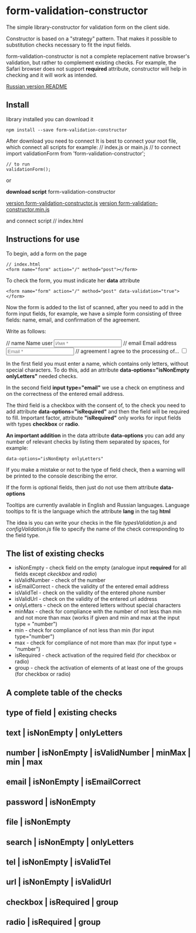 # form-validation-constructor

The simple library-constructor for validation form on the client side.

Constructor is based on a "strategy" pattern. That makes it possible to
substitution checks necessary to fit the input fields.

form-validation-constructor is not a complete replacement native browser's validation, but rather to complement
existing checks. For example, the Safari browser does not support **required** attribute, constructor 
will help in checking and it will work as intended.

[Russian version README](https://github.com/alexeyvax/form-validation-constructor/blob/master/README_RU.md)

## Install

library installed you can download it

	npm install --save form-validation-constructor

After download you need to connect
It is best to connect your root file, which connect all scripts
for example:
	// index.js or main.js
	// to connect
	import validationForm from 'form-validation-constructor';
	
	// to run
	validationForm();

or 

**download script** form-validation-constructor

[version form-validation-constructor.js](https://github.com/alexeyvax/form-validation-constructor/blob/master/public/form-validation-constructor.js)
[version form-validation-constructor.min.js](https://github.com/alexeyvax/form-validation-constructor/blob/master/public/form-validation-constructor.min.js)

and connect script
	// index.html
	<script src="your-way/form-validation-constructor.min.js"></script>

## Instructions for use

To begin, add a form on the page

	// index.html
	<form name="form" action="/" method="post"></form>

To check the form, you must indicate her **data** attribute

	<form name="form" action="/" method="post" data-validation="true"></form>
	
Now the form is added to the list of scanned, after you need to add in the form input fields, for example, 
we have a simple form consisting of three fields: name, email, and confirmation of the agreement.

Write as follows:
	<form name="form" action="/" method="post" data-validation="true">
		// name
		<label for="name">Name user</label>
		<input type="text" name="name" id="name" data-options="isNonEmpty onlyLetters" placeholder="Имя *" />
		// email
		<label for="email">Email address</label>
		<input type="email" name="email" id="email" data-options="isNonEmpty isEmailCorrect" placeholder="Email *" />
		// agreement
		<label for="agreement">I agree to the processing of...</label>
		<input type="checkbox" name="agreement" id="agreement" data-options="isRequired" />
	</form>

In the first field you must enter a name, which contains only letters, without special characters. 
To do this, add an attribute **data-options="isNonEmpty onlyLetters"** needed checks.

In the second field **input type="email"** we use a check on emptiness and on the correctness of the entered email address.

The third field is a checkbox with the consent of, to the check you need to add attribute 
**data-options="isRequired"** and then the field will be required to fill. Important factor, attribute **"isRequired"** 
only works for input fields with types **checkbox** or **radio**.

**An important addition** in the data attribute **data-options** you can add any number of relevant
checks by listing them separated by spaces, for example:

	data-options="isNonEmpty onlyLetters"

If you make a mistake or not to the type of field check, then a warning will be printed to the console
describing the error.

If the form is optional fields, then just do not use them attribute **data-options**

Tooltips are currently available in English and Russian languages. Language tooltips to fit is the language which 
the attribute **lang** in the tag **html**
	<html lang="en">

The idea is you can write your checks in the file *typesValidation.js* 
and *configValidation.js* file to specify the name of the check corresponding to the field type.

## The list of existing checks

* isNonEmpty - check field on the empty (analogue input **required** for all fields except *ckeckbox* and *radio*)
* isValidNumber - check of the number
* isEmailCorrect - check the validity of the entered email address
* isValidTel - check on the validity of the entered phone number
* isValidUrl - check on the validity of the entered url address
* onlyLetters - check on the entered letters without special characters
* minMax - check for compliance with the number of not less than min and not more than max (works if given
			and min and max at the input type = "number")
* min - check for compliance of not less than min (for input type="number")
* max - check for compliance of not more than max (for input type = "number")
* isRequired - check activation of the required field (for checkbox or radio)
* group - check the activation of elements of at least one of the groups (for checkbox or radio)

## A complete table of the checks

 **type of field** | **existing checks** 
--------------------------------------------------
 text              | isNonEmpty 
                   | onlyLetters 
--------------------------------------------------
 number            | isNonEmpty 
                   | isValidNumber 
                   | minMax 
                   | min 
                   | max 
--------------------------------------------------
 email             | isNonEmpty 
                   | isEmailCorrect 
--------------------------------------------------
 password          | isNonEmpty 
--------------------------------------------------
 file              | isNonEmpty 
--------------------------------------------------
 search            | isNonEmpty 
                   | onlyLetters 
--------------------------------------------------
 tel               | isNonEmpty 
                   | isValidTel 
--------------------------------------------------
 url               | isNonEmpty 
                   | isValidUrl 
--------------------------------------------------
 checkbox          | isRequired 
                   | group 
--------------------------------------------------
 radio             | isRequired 
                   | group 
--------------------------------------------------


